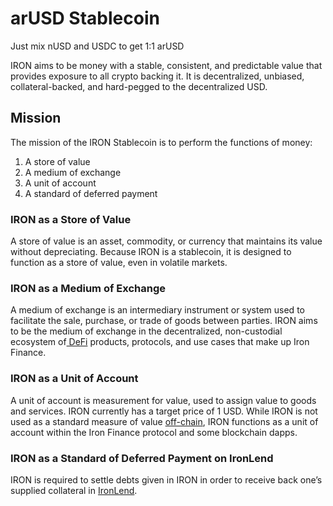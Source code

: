 # arUSD Stablecoin

Just mix nUSD and USDC to get 1:1 arUSD

IRON aims to be money with a stable, consistent, and predictable value that provides exposure to all crypto backing it. It is decentralized, unbiased, collateral-backed, and hard-pegged to the decentralized USD.

## Mission

The mission of the IRON Stablecoin is to perform the functions of money:

1. A store of value
2. A medium of exchange
3. A unit of account
4. A standard of deferred payment

### IRON as a Store of Value

A store of value is an asset, commodity, or currency that maintains its value without depreciating. Because IRON is a stablecoin, it is designed to function as a store of value, even in volatile markets.

### IRON as a Medium of Exchange

A medium of exchange is an intermediary instrument or system used to facilitate the sale, purchase, or trade of goods between parties. IRON aims to be the medium of exchange in the decentralized, non-custodial ecosystem of[ DeFi](https://www.investopedia.com/decentralized-finance-defi-5113835) products, protocols, and use cases that make up Iron Finance.

### IRON as a Unit of Account

A unit of account is measurement for value, used to assign value to goods and services. IRON currently has a target price of 1 USD. While IRON is not used as a standard measure of value [off-chain](https://dictionary.cambridge.org/dictionary/english/meatspace), IRON functions as a unit of account within the Iron Finance protocol and some blockchain dapps.

### IRON as a Standard of Deferred Payment on IronLend

IRON is required to settle debts given in IRON in order to receive back one’s supplied collateral in [IronLend](https://docs.iron.finance/products/ironlend).
